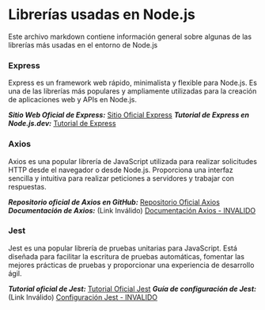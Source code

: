 # Librerías usadas en Node.js

Este archivo markdown contiene información general sobre algunas de las librerías más usadas en el entorno de Node.js


### Express

Express es un framework web rápido, minimalista y flexible para Node.js. Es una de las librerías más populares y ampliamente utilizadas para la creación de aplicaciones web y APIs en Node.js.

***Sitio Web Oficial de Express:***   [Sitio Oficial Express](https://expressjs.com/)
***Tutorial de Express en Node.js.dev:*** [Tutorial de Express](https://nodejs.dev/learn/build-an-express-app)


### Axios

Axios es una popular librería de JavaScript utilizada para realizar solicitudes HTTP desde el navegador o desde Node.js. Proporciona una interfaz sencilla y intuitiva para realizar peticiones a servidores y trabajar con respuestas.

***Repositorio oficial de Axios en GitHub:*** [Repositorio Oficial Axios](https://github.com/axios/axios)
***Documentación de Axios:*** (Link Inválido) [Documentación Axios - INVALIDO](https://axios-http.com/docs/introd)

### Jest

Jest es una popular librería de pruebas unitarias para JavaScript. Está diseñada para facilitar la escritura de pruebas automáticas, fomentar las mejores prácticas de pruebas y proporcionar una experiencia de desarrollo ágil.

***Tutorial oficial de Jest:*** [Tutorial Oficial Jest](https://jestjs.io/docs/en/getting-started)
***Guía de configuración de Jest:*** (Link Inválido) [Configuración Jest - INVALIDO](https://jestjs.io/docs/en/configurationnn)